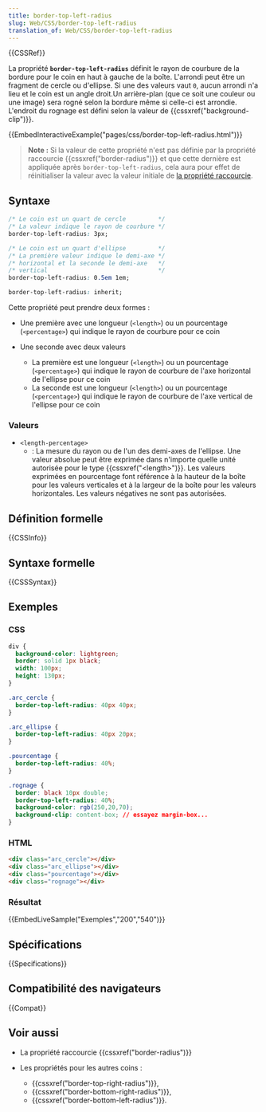 ```yaml
---
title: border-top-left-radius
slug: Web/CSS/border-top-left-radius
translation_of: Web/CSS/border-top-left-radius
---
```


{{CSSRef}}

La propriété **`border-top-left-radius`** définit le rayon de courbure de la bordure pour le coin en haut à gauche de la boîte. L'arrondi peut être un fragment de cercle ou d'ellipse. Si une des valeurs vaut `0`, aucun arrondi n'a lieu et le coin est un angle droit.Un arrière-plan (que ce soit une couleur ou une image) sera rogné selon la bordure même si celle-ci est arrondie. L'endroit du rognage est défini selon la valeur de {{cssxref("background-clip")}}.

{{EmbedInteractiveExample("pages/css/border-top-left-radius.html")}}

> **Note :** Si la valeur de cette propriété n'est pas définie par la propriété raccourcie {{cssxref("border-radius")}} et que cette dernière est appliquée après `border-top-left-radius`, cela aura pour effet de réinitialiser la valeur avec la valeur initiale de [la propriété raccourcie](/fr/docs/Web/CSS/Shorthand_properties).

## Syntaxe

```css
/* Le coin est un quart de cercle         */
/* La valeur indique le rayon de courbure */
border-top-left-radius: 3px;

/* Le coin est un quart d'ellipse         */
/* La première valeur indique le demi-axe */
/* horizontal et la seconde le demi-axe   */
/* vertical                               */
border-top-left-radius: 0.5em 1em;

border-top-left-radius: inherit;
```

Cette propriété peut prendre deux formes :

- Une première avec une longueur (`<length>`) ou un pourcentage (`<percentage>`) qui indique le rayon de courbure pour ce coin
- Une seconde avec deux valeurs

  - La première est une longueur (`<length>`) ou un pourcentage (`<percentage>`) qui indique le rayon de courbure de l'axe horizontal de l'ellipse pour ce coin
  - La seconde est une longueur (`<length>`) ou un pourcentage (`<percentage>`) qui indique le rayon de courbure de l'axe vertical de l'ellipse pour ce coin

### Valeurs

- `<length-percentage>`
  - : La mesure du rayon ou de l'un des demi-axes de l'ellipse. Une valeur absolue peut être exprimée dans n'importe quelle unité autorisée pour le type {{cssxref("&lt;length&gt;")}}. Les valeurs exprimées en pourcentage font référence à la hauteur de la boîte pour les valeurs verticales et à la largeur de la boîte pour les valeurs horizontales. Les valeurs négatives ne sont pas autorisées.

## Définition formelle

{{CSSInfo}}

## Syntaxe formelle

{{CSSSyntax}}

## Exemples

### CSS

```css
div {
  background-color: lightgreen;
  border: solid 1px black;
  width: 100px;
  height: 130px;
}

.arc_cercle {
  border-top-left-radius: 40px 40px;
}

.arc_ellipse {
  border-top-left-radius: 40px 20px;
}

.pourcentage {
  border-top-left-radius: 40%;
}

.rognage {
  border: black 10px double;
  border-top-left-radius: 40%;
  background-color: rgb(250,20,70);
  background-clip: content-box; // essayez margin-box...
}
```

### HTML

```html
<div class="arc_cercle"></div>
<div class="arc_ellipse"></div>
<div class="pourcentage"></div>
<div class="rognage"></div>
```

### Résultat

{{EmbedLiveSample("Exemples","200","540")}}

## Spécifications

{{Specifications}}

## Compatibilité des navigateurs

{{Compat}}

## Voir aussi

- La propriété raccourcie {{cssxref("border-radius")}}
- Les propriétés pour les autres coins :

  - {{cssxref("border-top-right-radius")}},
  - {{cssxref("border-bottom-right-radius")}},
  - {{cssxref("border-bottom-left-radius")}}.
